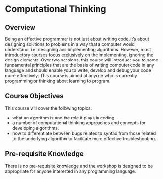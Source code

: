# Computational Thinking 

## Overview 

Being an effective programmer is not just about writing code, it’s about designing solutions to problems in a way that a computer would understand, i.e. designing and implementing algorithms. However, most introductory courses focus exclusively on the implementing, ignoring the design elements. Over two sessions, this course will introduce you to some fundamental principles that are the basis of writing computer code in any language and should enable you to write, develop and debug your code more effectively. This course is aimed at anyone who is currently programming or thinking about learning to program.

## Course Objectives

This course will cover the following topics:
- what an algorithm is and the role it plays in coding.
- a number of computational thinking approaches and concepts for developing algorithms.
- how to differentiate between bugs related to syntax from those related to the underlying algorithm to facilitate more effective troubleshooting.

## Pre-requisite Knowledge

There is no pre-requisite knowledge and the workshop is designed to be appropriate for anyone interested in any programming language.